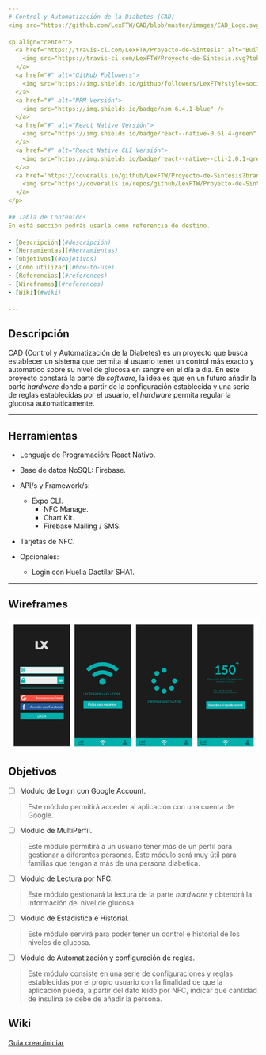 ```yaml
---
# Control y Automatización de la Diabetes (CAD)
<img src="https://github.com/LexFTW/CAD/blob/master/images/CAD_Logo.svg" width="10%" />

<p align="center">
  <a href="https://travis-ci.com/LexFTW/Proyecto-de-Sintesis" alt="Build">
    <img src="https://travis-ci.com/LexFTW/Proyecto-de-Sintesis.svg?token=MqDraeHyBKs8z6NLK61F&branch=master" />
  </a>
  <a href="#" alt="GitHub Followers">
    <img src="https://img.shields.io/github/followers/LexFTW?style=social" />
  </a>
  <a href="#" alt="NPM Versión">
    <img src="https://img.shields.io/badge/npm-6.4.1-blue" />
  </a>
  <a href="#" alt="React Native Versión">
    <img src="https://img.shields.io/badge/react--native-0.61.4-green" />
  </a>
  <a href="#" alt="React Native CLI Versión">
    <img src="https://img.shields.io/badge/react--native--cli-2.0.1-green" />
  </a>
  <a href='https://coveralls.io/github/LexFTW/Proyecto-de-Sintesis?branch=master'>
    <img src='https://coveralls.io/repos/github/LexFTW/Proyecto-de-Sintesis/badge.svg?branch=master' alt='Coverage Status' />
  </a>
</p>

## Tabla de Contenidos
En está sección podrás usarla como referencia de destino.

- [Descripción](#descripción)
- [Herramientas](#herramientas)
- [Objetivos](#objetivos)
- [Como utilizar](#how-to-use)
- [Referencias](#references)
- [Wireframes](#references)
- [Wiki](#wiki)
  
---
```


## Descripción
CAD (Control y Automatización de la Diabetes) es un proyecto que busca establecer un sistema que permita al usuario tener un control más exacto y automatico sobre su nivel de glucosa en sangre en el día a día. En este proyecto constará la parte de *software*, la idea es que en un futuro añadir la parte *hardware* donde a partir de la configuración establecida y una serie de reglas establecidas por el usuario, el *hardware* permita regular la glucosa automaticamente.

---

## Herramientas
- Lenguaje de Programación: React Nativo.
- Base de datos NoSQL: Firebase.
- API/s y Framework/s: 
  - Expo CLI.
	- NFC Manage.
	- Chart Kit.
	- Firebase Mailing / SMS.
- Tarjetas de NFC.

- Opcionales:
	- Login con Huella Dactilar SHA1.

---
## Wireframes
<img src="https://github.com/LexFTW/CAD/blob/master/images/Wireframe.png" />

## Objetivos
- [ ] Módulo de Login con Google Account.
> Este módulo permitirá acceder al aplicación con una cuenta de Google.

- [ ] Módulo de MultiPerfil.
> Este módulo permitirá a un usuario tener más de un perfil para gestionar a diferentes personas. Este módulo será muy útil para familias que tengan a más de una persona diabetica.

- [ ] Módulo de Lectura por NFC.
> Este módulo gestionará la lectura de la parte *hardware* y obtendrá la información del nivel de glucosa.

- [ ] Módulo de Estadistica e Historial.
> Este módulo servirá para poder tener un control e historial de los niveles de glucosa.

- [ ] Módulo de Automatización y configuración de reglas.
> Este módulo consiste en una serie de configuraciones y reglas establecidas por el propio usuario con la finalidad de que la aplicación pueda, a partir del dato leído por NFC, indicar que cantidad de insulina se debe de añadir la persona.

## Wiki
<a href='https://github.com/LexFTW/CAD/blob/master/Guia%20para%20crear-iniciar%20proyecto%20React%20Nativo.txt'>Guia crear/iniciar</a>
